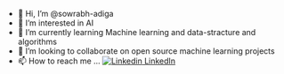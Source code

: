 - 👋 Hi, I’m @sowrabh-adiga
- 👀 I’m interested in AI
- 🌱 I’m currently learning Machine learning and data-stracture and algorithms
- 💞️ I’m looking to collaborate on open source machine learning projects
- 📫 How to reach me ... [![Linkedin](https://i.stack.imgur.com/gVE0j.png) LinkedIn](https://www.linkedin.com/in/sowrabhadiga/)

<!---
sowrabh-adiga/sowrabh-adiga is a ✨ special ✨ repository because its `README.md` (this file) appears on your GitHub profile.
You can click the Preview link to take a look at your changes.
--->
